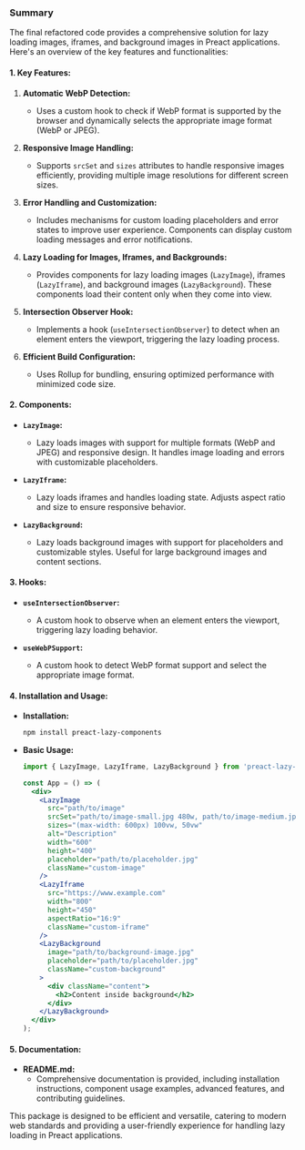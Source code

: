 ### Summary

The final refactored code provides a comprehensive solution for lazy loading images, iframes, and background images in Preact applications. Here's an overview of the key features and functionalities:

#### **1. Key Features:**

1. **Automatic WebP Detection:**
   - Uses a custom hook to check if WebP format is supported by the browser and dynamically selects the appropriate image format (WebP or JPEG).

2. **Responsive Image Handling:**
   - Supports `srcSet` and `sizes` attributes to handle responsive images efficiently, providing multiple image resolutions for different screen sizes.

3. **Error Handling and Customization:**
   - Includes mechanisms for custom loading placeholders and error states to improve user experience. Components can display custom loading messages and error notifications.

4. **Lazy Loading for Images, Iframes, and Backgrounds:**
   - Provides components for lazy loading images (`LazyImage`), iframes (`LazyIframe`), and background images (`LazyBackground`). These components load their content only when they come into view.

5. **Intersection Observer Hook:**
   - Implements a hook (`useIntersectionObserver`) to detect when an element enters the viewport, triggering the lazy loading process.

6. **Efficient Build Configuration:**
   - Uses Rollup for bundling, ensuring optimized performance with minimized code size.

#### **2. Components:**

- **`LazyImage`:**
  - Lazy loads images with support for multiple formats (WebP and JPEG) and responsive design. It handles image loading and errors with customizable placeholders.

- **`LazyIframe`:**
  - Lazy loads iframes and handles loading state. Adjusts aspect ratio and size to ensure responsive behavior.

- **`LazyBackground`:**
  - Lazy loads background images with support for placeholders and customizable styles. Useful for large background images and content sections.

#### **3. Hooks:**

- **`useIntersectionObserver`:**
  - A custom hook to observe when an element enters the viewport, triggering lazy loading behavior.

- **`useWebPSupport`:**
  - A custom hook to detect WebP format support and select the appropriate image format.

#### **4. Installation and Usage:**

- **Installation:**
  ```bash
  npm install preact-lazy-components
  ```

- **Basic Usage:**
  ```jsx
  import { LazyImage, LazyIframe, LazyBackground } from 'preact-lazy-components';

  const App = () => (
    <div>
      <LazyImage
        src="path/to/image"
        srcSet="path/to/image-small.jpg 480w, path/to/image-medium.jpg 800w, path/to/image-large.jpg 1200w"
        sizes="(max-width: 600px) 100vw, 50vw"
        alt="Description"
        width="600"
        height="400"
        placeholder="path/to/placeholder.jpg"
        className="custom-image"
      />
      <LazyIframe
        src="https://www.example.com"
        width="800"
        height="450"
        aspectRatio="16:9"
        className="custom-iframe"
      />
      <LazyBackground
        image="path/to/background-image.jpg"
        placeholder="path/to/placeholder.jpg"
        className="custom-background"
      >
        <div className="content">
          <h2>Content inside background</h2>
        </div>
      </LazyBackground>
    </div>
  );
  ```

#### **5. Documentation:**

- **README.md:**
  - Comprehensive documentation is provided, including installation instructions, component usage examples, advanced features, and contributing guidelines.

This package is designed to be efficient and versatile, catering to modern web standards and providing a user-friendly experience for handling lazy loading in Preact applications.
